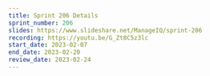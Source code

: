 ```yaml
---
title: Sprint 206 Details
sprint_number: 206
slides: https://www.slideshare.net/ManageIQ/sprint-206
recording: https://youtu.be/G_Zt8C5z3lc
start_date: 2023-02-07
end_date: 2023-02-20
review_date: 2023-02-24
---
```


